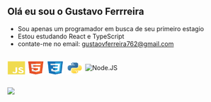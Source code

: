 ## Olá eu sou o Gustavo Ferrreira 

-  Sou apenas um programador em busca de seu primeiro estagio
-  Estou estudando React e TypeScript
-  contate-me no email: gustaovferreira762@gmail.com

<div style="display: inline_block"><br>
  <img align="center" alt="Js" height="30" width="40" src="https://raw.githubusercontent.com/devicons/devicon/master/icons/javascript/javascript-plain.svg">
  <img align="center" alt="HTML" height="30" width="40" src="https://raw.githubusercontent.com/devicons/devicon/master/icons/html5/html5-original.svg">
  <img align="center" alt="CSS" height="30" width="40" src="https://raw.githubusercontent.com/devicons/devicon/master/icons/css3/css3-original.svg">
  <img align="center" alt="Python" height="30" width="40" src="https://raw.githubusercontent.com/devicons/devicon/master/icons/python/python-original.svg">
  <img align="center" alt= "Node.JS" height="30" width="40" src=""https:https://cdn.jsdelivr.net/gh/devicons/devicon@latest/icons/nodejs/nodejs-original-wordmark.svg">
  
          
            
          
</div>

##

<div> 
 

  <a href=  "https://www.linkedin.com/in/gustavo-ferreira-419435349/" target="_blank"><img src="https://img.shields.io/badge/-LinkedIn-%230077B5?style=for-the-badge&logo=linkedin&logoColor=white" target="_blank"></a> 
  
</div>

